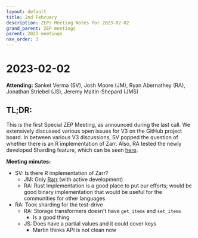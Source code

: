 ```yaml
---
layout: default
title: 2nd February
description: ZEPs Meeting Notes for 2023-02-02
grand_parent: ZEP meetings
parent: 2023 meetings
nav_order: 3
---
```


# 2023-02-02

**Attending:** Sanket Verma (SV), Josh Moore (JM), Ryan Abernathey (RA), Jonathan Striebel (JS), Jeremy Maitin-Shepard (JMS)

## TL;DR:

This is the first Special ZEP Meeting, as announced during the last call. We extensively discussed various open issues for V3 on the GitHub project board. In between various V3 discussions, SV popped the question of whether there is an R implementation of Zarr. Also, RA tested the newly developed Sharding feature, which can be seen [here](https://github.com/zarr-developers/zarr-python/discussions/1338).

**Meeting minutes:**

- SV: Is there R implementation of Zarr?
    - JM: Only [Rarr](https://github.com/grimbough/Rarr) (with active development)
    - RA: Rust Implementation is a good place to put our efforts; would be good binary implementation that would be useful for the communities for other languages
- RA: Took sharding for the test-drive
    - RA: Storage transformers doesn't have `get_items` and `set_items`
        - Is a good thing
    - JS: Does have a partial values and it could cover keys
        - Martin thinks API is not clean now
